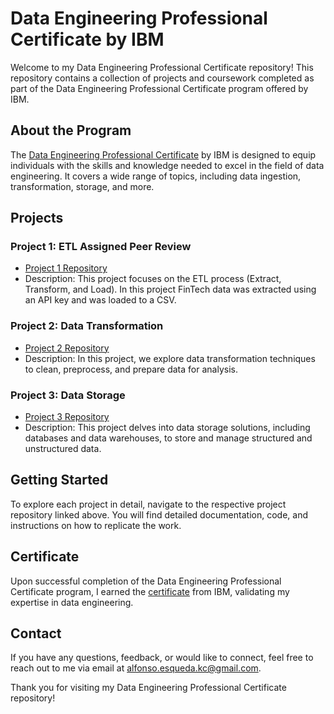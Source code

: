# Data Engineering Professional Certificate by IBM

Welcome to my Data Engineering Professional Certificate repository! This repository contains a collection of projects and coursework completed as part of the Data Engineering Professional Certificate program offered by IBM.

## About the Program

The [Data Engineering Professional Certificate](https://www.ibm.com/uk-en/cloud/learn/data-engineer-professional-certificate) by IBM is designed to equip individuals with the skills and knowledge needed to excel in the field of data engineering. It covers a wide range of topics, including data ingestion, transformation, storage, and more.

## Projects

### Project 1: ETL Assigned Peer Review

- [Project 1 Repository](https://github.com/ajesqueda/dataengineering/blob/main/ETL_peer_review/ETL_Engineer_Peer_Review_Assignment.ipynb)
- Description: This project focuses on the ETL process (Extract, Transform, and Load). In this project FinTech data was extracted using an API key and was loaded to a CSV.

### Project 2: Data Transformation

- [Project 2 Repository](link_to_project2_repository)
- Description: In this project, we explore data transformation techniques to clean, preprocess, and prepare data for analysis.

### Project 3: Data Storage

- [Project 3 Repository](link_to_project3_repository)
- Description: This project delves into data storage solutions, including databases and data warehouses, to store and manage structured and unstructured data.

## Getting Started

To explore each project in detail, navigate to the respective project repository linked above. You will find detailed documentation, code, and instructions on how to replicate the work.

## Certificate

Upon successful completion of the Data Engineering Professional Certificate program, I earned the [certificate](link_to_certificate) from IBM, validating my expertise in data engineering.

## Contact

If you have any questions, feedback, or would like to connect, feel free to reach out to me via email at [alfonso.esqueda.kc@gmail.com](mailto:alfonso.esqueda.kc@gmail.com).

Thank you for visiting my Data Engineering Professional Certificate repository!

